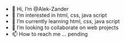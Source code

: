- 👋 Hi, I’m @Alek-Zander
- 👀 I’m interested in html, css, java script
- 🌱 I’m currently learning html, css, java script
- 💞️ I’m looking to collaborate on web projects
- 📫 How to reach me ... pending

<!---
Alek-Zander/Alek-Zander is a ✨ special ✨ repository because its `README.md` (this file) appears on your GitHub profile.
You can click the Preview link to take a look at your changes.
--->
